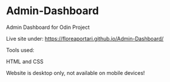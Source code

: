 # Admin-Dashboard

Admin Dashboard for Odin Project

Live site under: https://floreaportari.github.io/Admin-Dashboard/

Tools used:

HTML and CSS

Website is desktop only, not available on mobile devices!
